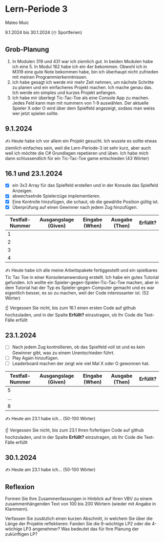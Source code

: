 # Lern-Periode 3

Mateo Muic

9.1.2024 bis 30.1.2024 (☃️ Sportferien)

## Grob-Planung

1.  In Modulen 319 und 431 war ich ziemlich gut. In beiden Modulen habe ich eine 5.  In Modul 162 habe ich ein 4er bekommen. Obwohl ich in M319 eine gute Note bekommen habe, bin ich überhaupt nicht zufrieden mit meinen Programmierkenntnissen. 
2. Ich habe gesagt ich werde mir mehr Zeit nehmen, um nächste Schritte zu planen und ein einfacheres Projekt machen. Ich mache genau das. Ich werde ein simples und kurzes Projekt anfangen. 
3. Ich habe mir überlegt Tic-Tac-Toe als eine Console App zu machen. Jedes Feld kann man mit nummern von 1-9 auswählen. Der aktuelle Spieler X oder O wird über dem Spielfeld angezeigt, sodass man weiss wer jetzt spielen sollte.


## 9.1.2024

✍️ Heute habe ich vor allem ein Projekt gesucht. Ich wusste es sollte etwas ziemlich einfaches sein, weil die Lern-Periode-3 ist sehr kurz, aber auch weil ich möchte die C# Grundlagen repetieren und üben. Ich habe mich dann schlussendlich für ein Tic-Tac-Toe game entschieden (43 Wörter)

## 16.1 und 23.1.2024

- [x] ein 3x3 Array für das Spielfeld erstellen und in der Konsole das Spielfeld Anzeigen.
- [x] abwechselnde Spielerzüge implementieren.
- [x] Eine Kontrolle hinzufügen, die schaut, ob die gewählte Position gültig ist.
- [x] Überprüfung auf einen Gewinner nach jedem Zug hinzufügen.

| Testfall-Nummer | Ausgangslage (Given) | Eingabe (When) | Ausgabe (Then) | Erfüllt? |
| -------------- | -------------------- | -------------- | -------------- | -------- |
| 1              |                      |                |                |          |
| 2              |                      |                |                |          |
| 3              |                      |                |                |          |
| 4              |                      |                |                |          |

✍️ Heute habe ich alle meine Arbeitspakete fertiggestellt und ein spielbares Tic Tac Toe in einer Konsolenanwendung erstellt. Ich habe ein gutes Tutorial gefunden. Ich wollte ein Spieler-gegen-Spieler-Tic-Tac-Toe machen, aber in dem Tutorial hat der Typ es Spieler-gegen-Computer gemacht und es war eigentlich besser, es so zu machen, weil der Code interessanter ist. (52 Wörter)

☝️ Vergessen Sie nicht, bis zum 16.1 einen ersten Code auf github hochzuladen, und in der Spalte **Erfüllt?** einzutragen, ob Ihr Code die Test-Fälle erfüllt

## 23.1.2024

- [ ] Nach jedem Zug kontrollieren, ob das Spielfeld voll ist und es kein Gewinner gibt, was zu einem Unentschieden führt.
- [ ] Play Again hinzufügen.
- [ ] Leaderboard machen der zeigt wie viel Mal X oder O gewonnen hat.

| Testfall-Nummer | Ausgangslage (Given) | Eingabe (When) | Ausgabe (Then) | Erfüllt? |
| --------------- | -------------------- | -------------- | -------------- | -------- |
| 5               |                      |                |                |          |
| ...             |                      |                |                |          |
| 8               |                      |                |                |          |

✍️ Heute am 23.1 habe ich... (50-100 Wörter)

☝️ Vergessen Sie nicht, bis zum 23.1 Ihren fixfertigen Code auf github hochzuladen, und in der Spalte **Erfüllt?** einzutragen, ob Ihr Code die Test-Fälle erfüllt

## 30.1.2024

✍️ Heute am 23.1 habe ich... (50-100 Wörter)

## Reflexion

Formen Sie Ihre Zusammenfassungen in Hinblick auf Ihren VBV zu einem zusammenhängenden Text von 100 bis 200 Wörtern (wieder mit Angabe in Klammern).

Verfassen Sie zusätzlich einen kurzen Abschnitt, in welchem Sie über die Länge der Projekte reflektieren: Fanden Sie die 9-wöchtige LP2 oder die 4-wöchige LP3 angenehmer? Was bedeutet das für Ihre Planung der zukünftigen LP?
